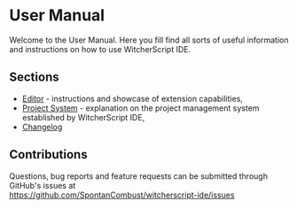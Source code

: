 # User Manual

Welcome to the User Manual. Here you fill find all sorts of useful information and instructions on how to use WitcherScript IDE.

## Sections
- [Editor](editor.md) - instructions and showcase of extension capabilities,
- [Project System](project-system.md) - explanation on the project management system established by WitcherScript IDE,
- [Changelog](changelog.md)

## Contributions
Questions, bug reports and feature requests can be submitted through GitHub's issues at <br>
<https://github.com/SpontanCombust/witcherscript-ide/issues>